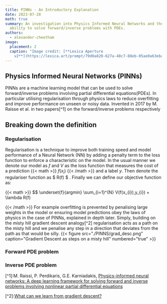 ```yaml
---
title: PINNs - An Introductory Explanation
date: 2023-07-28
math: true
summary: An investigation into Physics Informed Neural Networks and their
  ability to solve forward/inverse problems with PDEs.
authors:
  - alexander-cheetham
image:
  placement: 2
  caption: "Image credit: [**Lexica Aperture
    v2**](https://lexica.art/prompt/79d0a820-627a-48c7-88eb-05ae0a63eba2)"
---
```

## Physics Informed Neural Networks (PINNs)

PINNs are a machine learning model that can be used to solve forward/inverse problems involving partial differential equations(PDEs). In particular utilising regularisation through physics laws to reduce overfitting and improve performance on unseen or noisy data. Invented in 2017 by M. Raisse et al. in two papers[^1] on the forward/inverse problems respectively

## Breaking down the definition

### Regularisation

Regularisation is a technique to improve both training speed and model performance of a Neural Network (NN) by adding a penalty term to the loss function to enforce a characteristic on the model. In the usual manner we denote our model as $f$ and $V$ as the loss function that measures the cost of a prediction {{< math >}}  $f(x_{i})$ {{< /math >}}  and a label $y$. Then denote the regulariser function as $ R(f) $ . Finally we can define our objective function as:

{{< math >}}
$$
﻿\underset{f}{argmin} \sum\_{i=1}^{N} V(f(x\_{i}),y_{i}) + \lambda R(f)
$﻿$

{{< /math >}}
For example overfitting is prevented by penalising large weights in the model or ensuring model predictions obey the laws of physics in the case of PINNs, explained in depth later. Simply, building on the misty hill gradient descent analogy[^2]  regularisation acts as a path on the misty hill and we penalise any step in a direction that deviates from the path as that would be silly.
{{< figure src="./PINNS/grad_desc.png" caption="Gradient Descent as steps on a misty hill" numbered="true" >}}

### Forward PDE problem

### Inverse PDE problem

\[﻿^1]:M. Raissi, P. Perdikaris, G.E. Karniadakis,
[Physics-informed neural networks: A deep learning framework for solving forward and inverse problems involving nonlinear partial differential equations](https://doi.org/10.1016/j.jcp.2018.10.045)

\[﻿^2]:[What can we learn from gradient descent?](https://ayush-98282.medium.com/what-can-we-learn-from-gradient-descent-8ef0827902e1)